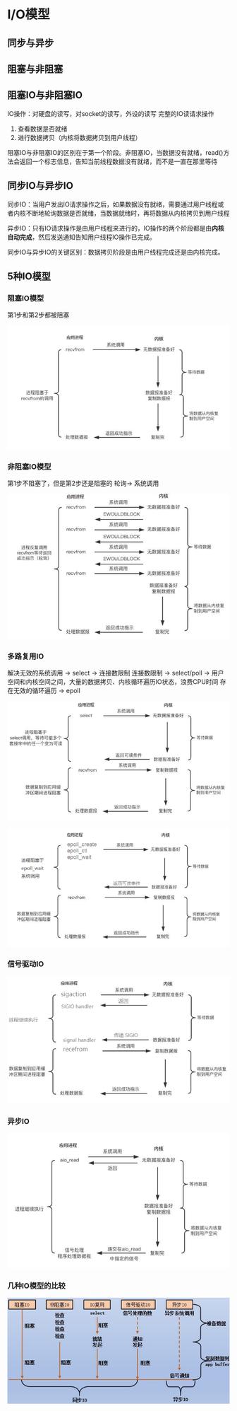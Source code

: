 # I/O模型

## 同步与异步

## 阻塞与非阻塞

## 阻塞IO与非阻塞IO

IO操作：对硬盘的读写，对socket的读写，外设的读写 完整的IO读请求操作

1. 查看数据是否就绪
2. 进行数据拷贝（内核将数据拷贝到用户线程）

阻塞IO与非阻塞IO的区别在于第一个阶段。非阻塞IO，当数据没有就绪，read\(\)方法会返回一个标志信息，告知当前线程数据没有就绪，而不是一直在那里等待

## 同步IO与异步IO

同步IO：当用户发出IO请求操作之后，如果数据没有就绪，需要通过用户线程或者内核不断地轮询数据是否就绪，当数据就绪时，再将数据从内核拷贝到用户线程

异步IO：只有IO请求操作是由用户线程来进行的，IO操作的两个阶段都是由**内核自动完成**，然后发送通知告知用户线程IO操作已完成。

同步IO与异步IO的关键区别：数据拷贝阶段是由用户线程完成还是由内核完成。

## 5种IO模型

### 阻塞IO模型

第1步和第2步都被阻塞

![blocking-io](../gitbook/assets/blocking-io.png)

### 非阻塞IO模型

第1步不阻塞了，但是第2步还是阻塞的 轮询-&gt; 系统调用

![non-blocking-io](../gitbook/assets/non-blocking-io.png)

### 多路复用IO

解决无效的系统调用 -&gt; select -&gt; 连接数限制 连接数限制 -&gt; select/poll -&gt; 用户空间和内核空间之间，大量的数据拷贝、内核循环遍历IO状态，浪费CPU时间 存在无效的循环遍历 -&gt; epoll

![multiplexing-io](../gitbook/assets/multiplexing-io.png)

![multiplexing-io2](../gitbook/assets/multiplexing-io2.png)

### 信号驱动IO

![sigio](../gitbook/assets/sigio.png)

### 异步IO

![aio](../gitbook/assets/aio.png)

### 几种IO模型的比较

![io-models.jpg](../gitbook/assets/io-models.jpg)


